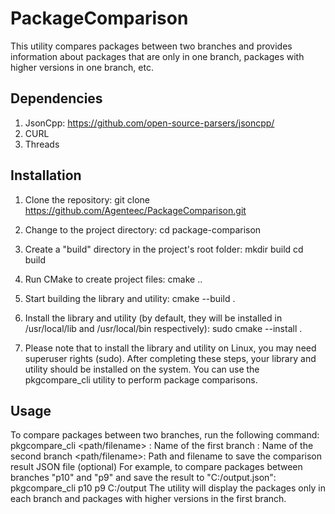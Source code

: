 # PackageComparison

This utility compares packages between two branches and provides information about packages that are only in one branch, packages with higher versions in one branch, etc.

## Dependencies

1. JsonCpp: https://github.com/open-source-parsers/jsoncpp/
2. CURL
3. Threads

## Installation

1. Clone the repository:
  git clone https://github.com/Agenteec/PackageComparison.git
2. Change to the project directory:
  cd package-comparison
3. Create a "build" directory in the project's root folder:
 mkdir build
 cd build
4. Run CMake to create project files:
cmake ..
5. Start building the library and utility:
cmake --build .
6. Install the library and utility (by default, they will be installed in /usr/local/lib and /usr/local/bin respectively):
sudo cmake --install .

7. Please note that to install the library and utility on Linux, you may need superuser rights (sudo).
After completing these steps, your library and utility should be installed on the system. You can use the pkgcompare_cli utility to perform package comparisons.

## Usage

To compare packages between two branches, run the following command:
pkgcompare_cli <branch1> <branch2> <path/filename>
    <branch1>: Name of the first branch
    <branch2>: Name of the second branch
    <path/filename>: Path and filename to save the comparison result JSON file (optional)
For example, to compare packages between branches "p10" and "p9" and save the result to "C:/output.json":
pkgcompare_cli p10 p9 C:/output
The utility will display the packages only in each branch and packages with higher versions in the first branch.
